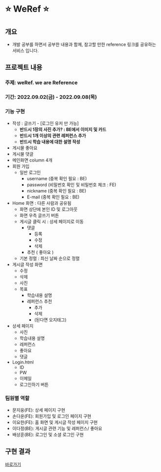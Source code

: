 # ⭐ WeRef ⭐

## 개요

- 개발 공부를 하면서 공부한 내용과 함께, 참고할 만한 reference 링크를 공유하는 서비스 입니다.

## 프로젝트 내용

### 주제: weRef. we are Reference

### 기간: 2022.09.02(금) - 2022.09.08(목)

### 기능 구현

- 작성 : 글쓰기 - [로그인 유저 만 가능]
  - **반드시 1장의 사진 추가? : BE에서 이미지 및 카드**
  - **반드시 1개 이상의 관련 레퍼런스 추가**
  - **반드시 학습 내용에 대한 설명 작성**
- 게시물 좋아요
- 게시물 댓글
- 메인화면 column 4개
- 회원 가입
  - 일반 로그인
    - username (중복 확인 필요 : BE)
    - password (비밀번호 확인 및 비밀번호 체크 : FE)
    - nickname (중복 확인 필요 : BE)
    - E-mail (중복 확인 필요 : BE)
- Home 화면 : 다른 사람과 공유됨
  - 화면 상단에 본인 ID 및 로그아웃
  - 화면 우측 글쓰기 버튼
  - 게시글 클릭 시 : 상세 페이지로 이동
    - 댓글
      - 등록
      - 수정
      - 삭제
    - 추천 ( 좋아요 )
  - 기본 정렬 : 최신 날짜 순으로 정렬
- 게시글 작성 화면
  - 수정
  - 삭제
  - 사진
  - 목표
    - 학습내용 설명
    - 레퍼런스 추천
      - 추가
      - 삭제
      - (된다면 오지태그)
- 상세 페이지
  - 사진
  - 학습내용 설명
  - 레퍼런스
  - 좋아요
  - 댓글
- Login.html
  - ID
  - PW
  - 이메일
  - 로그인하기 버튼

### 팀원별 역할

- 문지웅(FE): 상세 페이지 구현
- 손다윤(FE): 회원가입 및 로그인 페이지 구현
- 이요한(FE): 홈 화면 및 게시글 작성 페이지 구현
- 이다정(BE): 게시글 관련 기능 및 레퍼런스/ 좋아요
- 배상훈(BE): 로그인 및 소셜 로그인 구현

## 구현 결과

[바로가기](https://weref.vercel.app)

